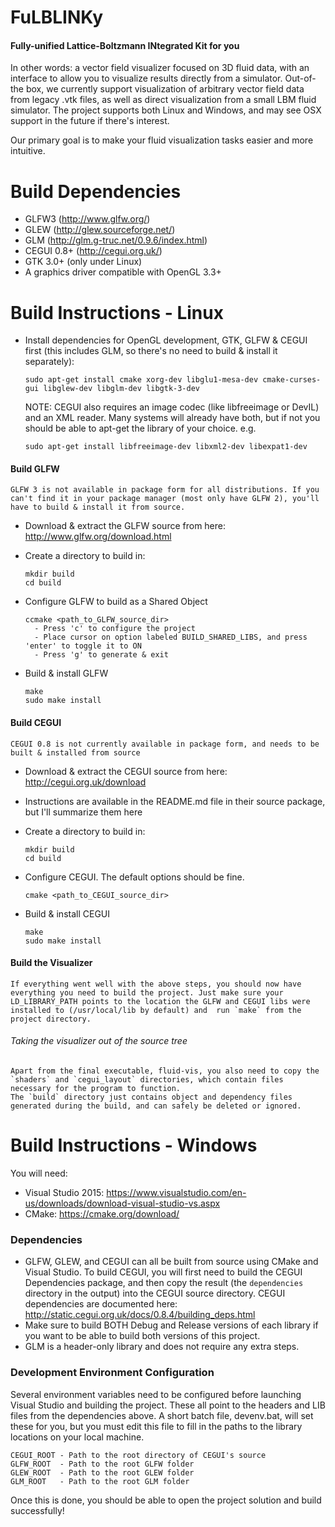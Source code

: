 # FuLBLINKy
#### Fully-unified Lattice-Boltzmann INtegrated Kit for you

In other words: a vector field visualizer focused on 3D fluid data, with an interface to allow you to visualize results directly from a simulator. Out-of-the box, we currently support visualization of arbitrary vector field data from legacy .vtk files, as well as direct visualization from a small LBM fluid simulator. The project supports both Linux and Windows, and may see OSX support in the future if there's interest.

Our primary goal is to make your fluid visualization tasks easier and more intuitive. 

# Build Dependencies
  - GLFW3      (http://www.glfw.org/)
  - GLEW       (http://glew.sourceforge.net/)
  - GLM        (http://glm.g-truc.net/0.9.6/index.html)
  - CEGUI 0.8+ (http://cegui.org.uk/)
  - GTK 3.0+ (only under Linux)
  - A graphics driver compatible with OpenGL 3.3+

# Build Instructions - Linux
  - Install dependencies for OpenGL development, GTK, GLFW & CEGUI first (this includes GLM, so there's no need to build & install it separately):

    ```
    sudo apt-get install cmake xorg-dev libglu1-mesa-dev cmake-curses-gui libglew-dev libglm-dev libgtk-3-dev
    ```
    NOTE: CEGUI also requires an image codec (like libfreeimage or DevIL) and an XML reader. Many systems will already have both, but if not you should be able to apt-get the library of your choice. e.g.
    ```
    sudo apt-get install libfreeimage-dev libxml2-dev libexpat1-dev
    ```
    
  #### Build GLFW
    GLFW 3 is not available in package form for all distributions. If you can't find it in your package manager (most only have GLFW 2), you'll have to build & install it from source.
  
  - Download & extract the GLFW source from here: http://www.glfw.org/download.html
  - Create a directory to build in:
  
    ```
    mkdir build
    cd build
    ```
  
  - Configure GLFW to build as a Shared Object
  
    ```
    ccmake <path_to_GLFW_source_dir>
      - Press 'c' to configure the project
      - Place cursor on option labeled BUILD_SHARED_LIBS, and press 'enter' to toggle it to ON
      - Press 'g' to generate & exit
    ```
  
  - Build & install GLFW
  
    ```
    make
    sudo make install
    ```

  #### Build CEGUI
    CEGUI 0.8 is not currently available in package form, and needs to be built & installed from source
    
  - Download & extract the CEGUI source from here: http://cegui.org.uk/download
  - Instructions are available in the README.md file in their source package, but I'll summarize them here
  - Create a directory to build in:

    ```
    mkdir build
    cd build
    ```

  - Configure CEGUI. The default options should be fine.

    ```
    cmake <path_to_CEGUI_source_dir>
    ```

  - Build & install CEGUI

    ```
    make
    sudo make install
    ```

  #### Build the Visualizer

    If everything went well with the above steps, you should now have everything you need to build the project. Just make sure your LD_LIBRARY_PATH points to the location the GLFW and CEGUI libs were installed to (/usr/local/lib by default) and  run `make` from the project directory.
    
  ###### Taking the visualizer out of the source tree
    Apart from the final executable, fluid-vis, you also need to copy the `shaders` and `cegui_layout` directories, which contain files necessary for the program to function.
    The `build` directory just contains object and dependency files generated during the build, and can safely be deleted or ignored.


# Build Instructions - Windows

You will need: 

- Visual Studio 2015: https://www.visualstudio.com/en-us/downloads/download-visual-studio-vs.aspx
- CMake: https://cmake.org/download/

### Dependencies

- GLFW, GLEW, and CEGUI can all be built from source using CMake and Visual Studio. To build CEGUI, you will first need to build the CEGUI Dependencies package, and then copy the result (the `dependencies` directory in the output) into the CEGUI source directory. CEGUI dependencies are documented here: http://static.cegui.org.uk/docs/0.8.4/building_deps.html
- Make sure to build BOTH Debug and Release versions of each library if you want to be able to build both versions of this project.
- GLM is a header-only library and does not require any extra steps.

### Development Environment Configuration
Several environment variables need to be configured before launching Visual Studio and building the project. These all point to the headers and LIB files from the dependencies above. A short batch file, devenv.bat, will set these for you, but you must edit this file to fill in the paths to the library locations on your local machine.

    CEGUI_ROOT - Path to the root directory of CEGUI's source
    GLFW_ROOT  - Path to the root GLFW folder
    GLEW_ROOT  - Path to the root GLEW folder
    GLM_ROOT   - Path to the root GLM folder

Once this is done, you should be able to open the project solution and build successfully!
